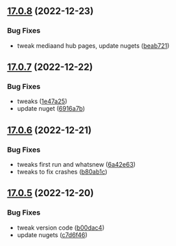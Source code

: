 ## [17.0.8](https://github.com/phandcock/GrampsView/compare/v17.0.7...v17.0.8) (2022-12-23)


### Bug Fixes

* tweak mediaand hub pages, update nugets ([beab721](https://github.com/phandcock/GrampsView/commit/beab721fb9479103e53abe78df32d18115e72ebb))



## [17.0.7](https://github.com/phandcock/GrampsView/compare/v17.0.6...v17.0.7) (2022-12-22)


### Bug Fixes

* tweaks ([1e47a25](https://github.com/phandcock/GrampsView/commit/1e47a2555db97038ae9a4a3d1b7e9b3300b8a6fc))
* update nuget ([6916a7b](https://github.com/phandcock/GrampsView/commit/6916a7b986ea5177de6260a6ee27d47e5fbcc85c))



## [17.0.6](https://github.com/phandcock/GrampsView/compare/v17.0.5...v17.0.6) (2022-12-21)


### Bug Fixes

* tweaks first run and whatsnew ([6a42e63](https://github.com/phandcock/GrampsView/commit/6a42e630c18c0bcd73357451467f055e391ef4ca))
* tweaks to fix crashes ([b80ab1c](https://github.com/phandcock/GrampsView/commit/b80ab1cefd5f7b395fe7c19b344bad3bd7e5885d))



## [17.0.5](https://github.com/phandcock/GrampsView/compare/v17.0.4...v17.0.5) (2022-12-20)


### Bug Fixes

* tweak version code ([b00dac4](https://github.com/phandcock/GrampsView/commit/b00dac419555ddcdcb5e56c229f512250d968512))
* update nugets ([c7d6f46](https://github.com/phandcock/GrampsView/commit/c7d6f46cc6ea62c68989f39131a97d9e0902fa4d))



